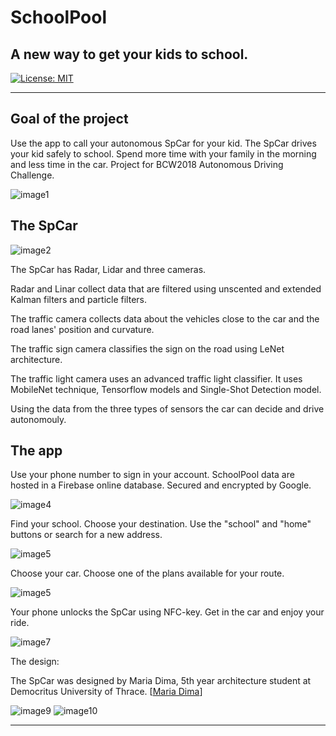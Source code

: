 # **SchoolPool**

## A new way to get your kids to school.

[![License: MIT](https://img.shields.io/badge/License-MIT-yellow.svg)](https://opensource.org/licenses/MIT)

---

[//]: # (Images)

[image1]: ./images/Image1.png "Image 1"
[image2]: ./images/Image2.jpg "Image 2"
[image4]: ./images/Image4.JPG "Image 4"
[image5]: ./images/Image5.JPG "Image 5"
[image6]: ./images/Image6.JPG "Image 6"
[image7]: ./images/Image7.JPG "Image 7"
[image9]: ./images/Image9.png "Image 9"
[image10]: ./images/Image10.jpg "Image 10"

## Goal of the project

Use the app to call your autonomous SpCar for your kid. The SpCar drives your kid safely to school.
Spend more time with your family in the morning and less time in the car. Project for BCW2018 Autonomous Driving Challenge. 

![image1]

## The SpCar

![image2]

The SpCar has Radar, Lidar and three cameras.

Radar and Linar collect data that are filtered using unscented and extended Kalman filters and particle filters.

The traffic camera collects data about the vehicles close to the car and the road lanes' position and curvature.

The traffic sign camera classifies the sign on the road using LeNet architecture.

The traffic light camera uses an advanced traffic light classifier. It uses MobileNet technique, Tensorflow models and Single-Shot Detection model.

Using the data from the three types of sensors the car can decide and drive autonomouly.

## The app

Use your phone number to sign in your account. SchoolPool data are hosted in a  Firebase online database. Secured and encrypted by Google.

![image4]

Find your school. Choose your destination. Use the "school" and "home" buttons or search for a new address.

![image5]

Choose your car. Choose one of the plans available for your route.

![image5]

Your phone unlocks the SpCar using NFC-key.  Get in the car and enjoy your ride.

![image7]

The design:

The SpCar was designed by Maria Dima, 5th year architecture student at Democritus University of Thrace. [[Maria Dima](https://www.instagram.com/mar_dima/?hl=el)]

![image9]
![image10]

---


